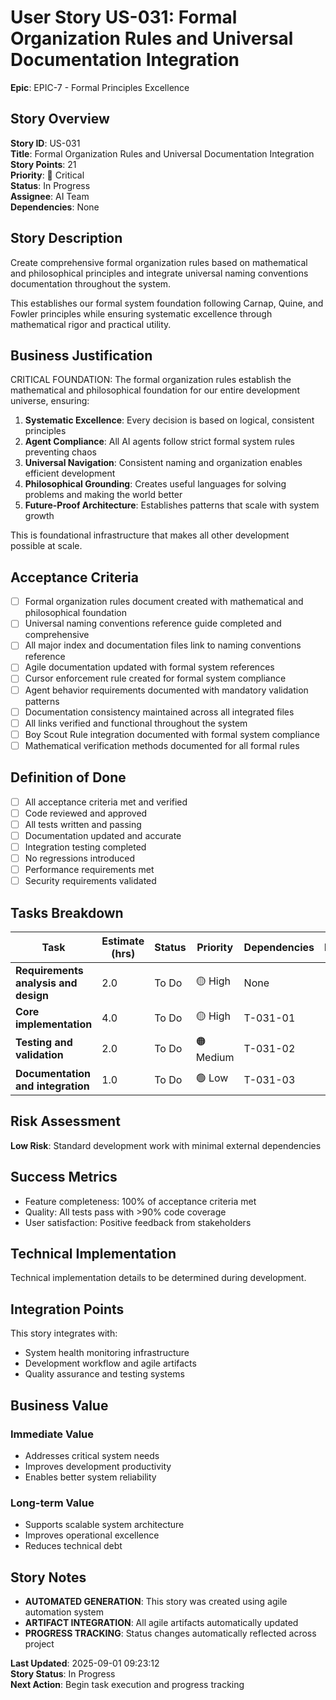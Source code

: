 # User Story US-031: Formal Organization Rules and Universal Documentation Integration

**Epic**: EPIC-7 - Formal Principles Excellence


## Story Overview
**Story ID**: US-031  
**Title**: Formal Organization Rules and Universal Documentation Integration  
**Story Points**: 21  
**Priority**: 🔴 Critical  
**Status**: In Progress  
**Assignee**: AI Team  
**Dependencies**: None  

## Story Description

Create comprehensive formal organization rules based on mathematical and philosophical principles and integrate universal naming conventions documentation throughout the system.

This establishes our formal system foundation following Carnap, Quine, and Fowler principles while ensuring systematic excellence through mathematical rigor and practical utility.


## Business Justification

CRITICAL FOUNDATION: The formal organization rules establish the mathematical and philosophical foundation for our entire development universe, ensuring:

1. **Systematic Excellence**: Every decision is based on logical, consistent principles
2. **Agent Compliance**: All AI agents follow strict formal system rules preventing chaos
3. **Universal Navigation**: Consistent naming and organization enables efficient development
4. **Philosophical Grounding**: Creates useful languages for solving problems and making the world better
5. **Future-Proof Architecture**: Establishes patterns that scale with system growth

This is foundational infrastructure that makes all other development possible at scale.


## Acceptance Criteria
- [ ] Formal organization rules document created with mathematical and philosophical foundation
- [ ] Universal naming conventions reference guide completed and comprehensive
- [ ] All major index and documentation files link to naming conventions reference
- [ ] Agile documentation updated with formal system references
- [ ] Cursor enforcement rule created for formal system compliance
- [ ] Agent behavior requirements documented with mandatory validation patterns
- [ ] Documentation consistency maintained across all integrated files
- [ ] All links verified and functional throughout the system
- [ ] Boy Scout Rule integration documented with formal system compliance
- [ ] Mathematical verification methods documented for all formal rules

## Definition of Done
- [ ] All acceptance criteria met and verified
- [ ] Code reviewed and approved
- [ ] All tests written and passing
- [ ] Documentation updated and accurate
- [ ] Integration testing completed
- [ ] No regressions introduced
- [ ] Performance requirements met
- [ ] Security requirements validated

## Tasks Breakdown
| Task | Estimate (hrs) | Status | Priority | Dependencies | Notes |
|------|----------------|--------|----------|--------------|-------|
| **Requirements analysis and design** | 2.0 | To Do | 🟡 High | None |  |
| **Core implementation** | 4.0 | To Do | 🟡 High | T-031-01 |  |
| **Testing and validation** | 2.0 | To Do | 🟠 Medium | T-031-02 |  |
| **Documentation and integration** | 1.0 | To Do | 🟢 Low | T-031-03 |  |

## Risk Assessment
**Low Risk**: Standard development work with minimal external dependencies

## Success Metrics
- Feature completeness: 100% of acceptance criteria met
- Quality: All tests pass with >90% code coverage
- User satisfaction: Positive feedback from stakeholders

## Technical Implementation
Technical implementation details to be determined during development.

## Integration Points
This story integrates with:
- System health monitoring infrastructure
- Development workflow and agile artifacts
- Quality assurance and testing systems

## Business Value
### **Immediate Value**
- Addresses critical system needs
- Improves development productivity  
- Enables better system reliability

### **Long-term Value**
- Supports scalable system architecture
- Improves operational excellence
- Reduces technical debt

## Story Notes
- **AUTOMATED GENERATION**: This story was created using agile automation system
- **ARTIFACT INTEGRATION**: All agile artifacts automatically updated
- **PROGRESS TRACKING**: Status changes automatically reflected across project

**Last Updated**: 2025-09-01 09:23:12  
**Story Status**: In Progress  
**Next Action**: Begin task execution and progress tracking
